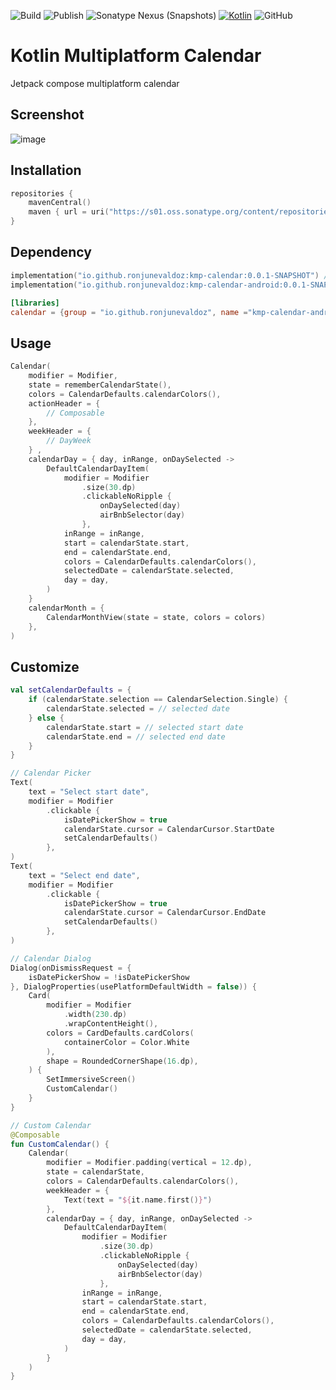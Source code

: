 
![Build](https://github.com/ronjunevaldoz/KMPCalendar/actions/workflows/gradle.yml/badge.svg)
![Publish](https://github.com/ronjunevaldoz/KMPCalendar/actions/workflows/deploy.yml/badge.svg)
![Sonatype Nexus (Snapshots)](https://img.shields.io/nexus/s/io.github.ronjunevaldoz/kmp-calendar?server=https%3A%2F%2Fs01.oss.sonatype.org)
[![Kotlin](https://img.shields.io/badge/kotlin-1.9.20-blue.svg?logo=kotlin)](http://kotlinlang.org)
![GitHub](https://img.shields.io/github/license/ronjunevaldoz/KMPCalendar)

# Kotlin Multiplatform Calendar

Jetpack compose multiplatform calendar

## Screenshot
![image](https://github.com/ronjunevaldoz/KMPCalendar/assets/4947998/edc63524-4d26-4ecf-afac-4eedc97debfa)

## Installation
```kotlin
repositories { 
    mavenCentral()
    maven { url = uri("https://s01.oss.sonatype.org/content/repositories/snapshots") }
}
```
## Dependency
```kotlin
implementation("io.github.ronjunevaldoz:kmp-calendar:0.0.1-SNAPSHOT") // common library
implementation("io.github.ronjunevaldoz:kmp-calendar-android:0.0.1-SNAPSHOT") // android library
```
```toml
[libraries]
calendar = {group = "io.github.ronjunevaldoz", name ="kmp-calendar-android", version.ref ="calendar"}
```
## Usage
```kotlin
Calendar(
    modifier = Modifier,
    state = rememberCalendarState(),
    colors = CalendarDefaults.calendarColors(),
    actionHeader = {  
        // Composable 
    },
    weekHeader = {   
        // DayWeek 
    } ,
    calendarDay = { day, inRange, onDaySelected ->
        DefaultCalendarDayItem(
            modifier = Modifier
                .size(30.dp)
                .clickableNoRipple {
                    onDaySelected(day)
                    airBnbSelector(day)
                },
            inRange = inRange,
            start = calendarState.start,
            end = calendarState.end,
            colors = CalendarDefaults.calendarColors(),
            selectedDate = calendarState.selected,
            day = day,
        )
    }
    calendarMonth = {
        CalendarMonthView(state = state, colors = colors)
    }, 
)
```
## Customize
```kotlin
val setCalendarDefaults = {
    if (calendarState.selection == CalendarSelection.Single) {
        calendarState.selected = // selected date 
    } else {
        calendarState.start = // selected start date 
        calendarState.end = // selected end date
    }
}

// Calendar Picker
Text(
    text = "Select start date",
    modifier = Modifier
        .clickable { 
            isDatePickerShow = true
            calendarState.cursor = CalendarCursor.StartDate
            setCalendarDefaults()
        }, 
)
Text(
    text = "Select end date",
    modifier = Modifier
        .clickable { 
            isDatePickerShow = true
            calendarState.cursor = CalendarCursor.EndDate
            setCalendarDefaults()
        }, 
)

// Calendar Dialog
Dialog(onDismissRequest = {
    isDatePickerShow = !isDatePickerShow
}, DialogProperties(usePlatformDefaultWidth = false)) {
    Card(
        modifier = Modifier
            .width(230.dp)
            .wrapContentHeight(),
        colors = CardDefaults.cardColors(
            containerColor = Color.White
        ),
        shape = RoundedCornerShape(16.dp),
    ) {
        SetImmersiveScreen()
        CustomCalendar()
    }
}

// Custom Calendar
@Composable
fun CustomCalendar() {
    Calendar(
        modifier = Modifier.padding(vertical = 12.dp),
        state = calendarState,
        colors = CalendarDefaults.calendarColors(),
        weekHeader = {
            Text(text = "${it.name.first()}")
        },
        calendarDay = { day, inRange, onDaySelected ->
            DefaultCalendarDayItem(
                modifier = Modifier
                    .size(30.dp)
                    .clickableNoRipple {
                        onDaySelected(day)
                        airBnbSelector(day)
                    },
                inRange = inRange,
                start = calendarState.start,
                end = calendarState.end,
                colors = CalendarDefaults.calendarColors(),
                selectedDate = calendarState.selected,
                day = day,
            )
        }
    )
}
```
